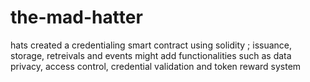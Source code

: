 # the-mad-hatter
hats 
created a credentialing smart contract using solidity ; issuance, storage, retreivals and events
might add functionalities such as data privacy, access control, credential validation and token reward system

